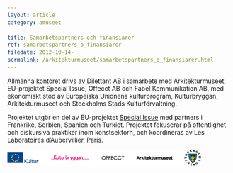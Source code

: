 ```yaml
---
layout: article
category: amuseet

title: Samarbetspartners och finansiärer
ref: samarbetspartners_o_finansiarer
filedate: 2012-10-14-
permalink: /arkitekturmuseet/samarbetspartners_o_finansiarer.html
---
```


Allmänna kontoret drivs av Dilettant AB i samarbete med Arkitekturmuseet, EU-projektet Special Issue, Offecct AB och Fabel Kommunikation AB, med ekonomiskt stöd av Europeiska Unionens kulturprogram, Kulturbryggan, Arkitekturmuseet och Stockholms Stads Kulturförvaltning.

Projektet utgör en del av EU-projektet [Special Issue](http://specialissue.eu) med partners i Frankrike, Serbien, Spanien och Turkiet. Projektet fokuserar på offentlighet och diskursiva praktiker inom konstsektorn, och koordineras av Les Laboratoires d’Aubervillier, Paris.

![samarbete](/assets/img/logos.png)